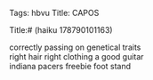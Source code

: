 Tags: hbvu
Title: CAPOS
  
Title:# (haiku 178790101163)  
  
correctly passing on genetical traits  
right hair right clothing a good guitar  
indiana pacers freebie foot stand  
